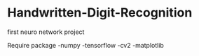 # Handwritten-Digit-Recognition
first neuro network project

Require package
-numpy
-tensorflow
-cv2
-matplotlib

